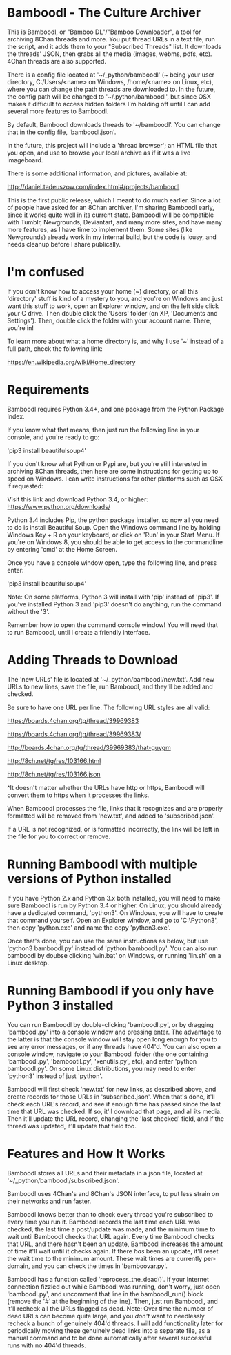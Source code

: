 
Bamboodl - The Culture Archiver
===============================

This is Bamboodl, or "Bamboo DL"/"Bamboo Downloader", a tool for archiving 8Chan threads and more. You put thread URLs in a text file, run the script, and it adds them to your "Subscribed Threads" list. It downloads the threads' JSON, then grabs all the media (images, webms, pdfs, etc). 4Chan threads are also supported.

There is a config file located at '~/_python/bamboodl' (~ being your user directory, C:/Users/&lt;name&gt; on Windows, /home/&lt;name&gt; on Linux, etc), where you can change the path threads are downloaded to. In the future, the config path will be changed to '~/.python/bamboodl', but since OSX makes it difficult to access hidden folders I'm holding off until I can add several more features to Bamboodl.

By default, Bamboodl downloads threads to '~/bamboodl'. You can change that in the config file, 'bamboodl.json'.

In the future, this project will include a 'thread browser'; an HTML file that you open, and use to browse your local archive as if it was a live imageboard.

There is some additional information, and pictures, available at:

http://daniel.tadeuszow.com/index.html#/projects/bamboodl

This is the first public release, which I meant to do much earlier. Since a lot of people have asked for an 8Chan archiver, I'm sharing Bamboodl early, since it works quite well in its current state. Bamboodl will be compatible with Tumblr, Newgrounds, Deviantart, and many more sites, and have many more features, as I have time to implement them. Some sites (like Newgrounds) already work in my internal build, but the code is lousy, and needs cleanup before I share publically.

I'm confused
============

If you don't know how to access your home (~) directory, or all this 'directory' stuff is kind of a mystery to you, and you're on Windows and just want this stuff to work, open an Explorer window, and on the left side click your C drive. Then double click the 'Users' folder (on XP, 'Documents and Settings'). Then, double click the folder with your account name. There, you're in!

To learn more about what a home directory is, and why I use '~' instead of a full path, check the following link:

https://en.wikipedia.org/wiki/Home_directory

Requirements
============

Bamboodl requires Python 3.4+, and one package from the Python Package Index.

If you know what that means, then just run the following line in your console, and you're ready to go:

'pip3 install beautifulsoup4'

If you don't know what Python or Pypi are, but you're still interested in archiving 8Chan threads, then here are some instructions for getting up to speed on Windows. I can write instructions for other platforms such as OSX if requested:

Visit this link and download Python 3.4, or higher: https://www.python.org/downloads/

Python 3.4 includes Pip, the python package installer, so now all you need to do is install Beautiful Soup. Open the Windows command line by holding Windows Key + R on your keyboard, or click on 'Run' in your Start Menu. If you're on Windows 8, you should be able to get access to the commandline by entering 'cmd' at the Home Screen.

Once you have a console window open, type the following line, and press enter:

'pip3 install beautifulsoup4'

Note: On some platforms, Python 3 will install with 'pip' instead of 'pip3'. If you've installed Python 3 and 'pip3' doesn't do anything, run the command without the '3'.

Remember how to open the command console window! You will need that to run Bamboodl, until I create a friendly interface.

Adding Threads to Download
==========================

The 'new URLs' file is located at '~/_python/bamboodl/new.txt'. Add new URLs to new lines, save the file, run Bamboodl, and they'll be added and checked.

Be sure to have one URL per line. The following URL styles are all valid:

https://boards.4chan.org/tg/thread/39969383

https://boards.4chan.org/tg/thread/39969383/

http://boards.4chan.org/tg/thread/39969383/that-guygm

http://8ch.net/tg/res/103166.html

http://8ch.net/tg/res/103166.json

^It doesn't matter whether the URLs have http or https, Bamboodl will convert them to https when it processes the links.

When Bamboodl processes the file, links that it recognizes and are properly formatted will be removed from 'new.txt', and added to 'subscribed.json'.

If a URL is not recognized, or is formatted incorrectly, the link will be left in the file for you to correct or remove.

Running Bamboodl with multiple versions of Python installed
===========================================================

If you have Python 2.x and Python 3.x both installed, you will need to make sure Bamboodl is run by Python 3.4 or higher. On Linux, you should already have a dedicated command, 'python3'. On Windows, you will have to create that command yourself. Open an Explorer window, and go to 'C:\Python3', then copy 'python.exe' and name the copy 'python3.exe'.

Once that's done, you can use the same instructions as below, but use 'python3 bamboodl.py' instead of 'python bamboodl.py'. You can also run bamboodl by doubse clicking 'win.bat' on Windows, or running 'lin.sh' on a Linux desktop.

Running Bamboodl if you only have Python 3 installed
====================================================

You can run Bamboodl by double-clicking 'bamboodl.py', or by dragging 'bamboodl.py' into a console window and pressing enter. The advantage to the latter is that the console window will stay open long enough for you to see any error messages, or if any threads have 404'd. You can also open a console window, navigate to your Bamboodl folder (the one containing 'bamboodl.py', 'bambootil.py', 'xenutils.py', etc), and enter 'python bamboodl.py'. On some Linux distributions, you may need to enter 'python3' instead of just 'python'.

Bamboodl will first check 'new.txt' for new links, as described above, and create records for those URLs in 'subscribed.json'. When that's done, it'll check each URL's record, and see if enough time has passed since the last time that URL was checked. If so, it'll download that page, and all its media. Then it'll update the URL record, changing the 'last checked' field, and if the thread was updated, it'll update that field too.

Features and How It Works
=========================

Bamboodl stores all URLs and their metadata in a json file, located at '~/_python/bamboodl/subscribed.json'.

Bamboodl uses 4Chan's and 8Chan's JSON interface, to put less strain on their networks and run faster.

Bamboodl knows better than to check every thread you're subscribed to every time you run it. Bamboodl records the last time each URL was checked, the last time a post/update was made, and the minimum time to wait until Bamboodl checks that URL again. Every time Bamboodl checks that URL, and there hasn't been an update, Bamboodl increases the amount of time it'll wait until it checks again. If there *has* been an update, it'll reset the wait time to the minimum amount. These wait times are currently per-domain, and you can check the times in 'bamboovar.py'.

Bamboodl has a function called 'reprocess_the_dead()'. If your Internet connection fizzled out while Bamboodl was running, don't worry, just open 'bamboodl.py', and uncomment that line in the bamboodl_run() block (remove the '#' at the beginning of the line). Then, just run Bamboodl, and it'll recheck all the URLs flagged as dead. Note: Over time the number of dead URLs can become quite large, and you *don't* want to needlessly recheck a bunch of genuinely 404'd threads. I will add functionality later for periodically moving these genuinely dead links into a separate file, as a manual command and to be done automatically after several successful runs with no 404'd threads.
